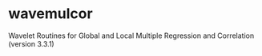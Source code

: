 # wavemulcor
Wavelet Routines for Global and Local Multiple Regression and Correlation (version 3.3.1)
